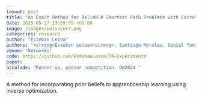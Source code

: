 ```yaml
---
layout: post
title: "An Exact Method for Reliable Shortest Path Problems with Correlation"
date: 2025-05-27 23:59:59 +00:00
image: /images/pulsecorr.png
categories: research
author: "Esteban Leiva"
authors: "<strong>Esteban Leiva</strong>, Santiago Morales, Daniel Yamín, and Andrés L. Medaglia"
venue: "Networks"
code: https://github.com/EstebanLeiva/PA-Experiments
paper: 
accolade: "Runner up, poster competition. OW2024 "
---
```

 A method for incorporating prior beliefs to apprenticeship learning using inverse optimization.